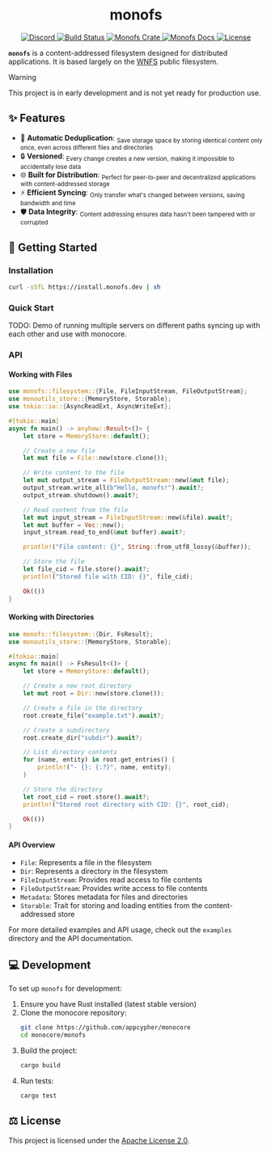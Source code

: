 <div align="center">
  <h1 align="center">monofs</h1>

  <p>
    <a href="https://discord.gg/T95Y3XnEAK">
      <img src="https://img.shields.io/static/v1?label=Discord&message=join%20us!&color=mediumslateblue&logo=discord&logoColor=white" alt="Discord">
    </a>
    <a href="https://github.com/appcypher/monocore/actions?query=">
      <img src="https://github.com/appcypher/monocore/actions/workflows/tests_and_checks.yml/badge.svg" alt="Build Status">
    </a>
    <a href="https://crates.io/crates/monofs">
      <img src="https://img.shields.io/crates/v/monofs?label=crates&logo=rust" alt="Monofs Crate">
    </a>
    <a href="https://docs.rs/monofs">
      <img src="https://img.shields.io/static/v1?label=Docs&message=docs.rs&color=blue&logo=docs.rs" alt="Monofs Docs">
    </a>
    <a href="https://github.com/appcypher/monocore/blob/main/LICENSE">
      <img src="https://img.shields.io/badge/License-Apache%202.0-blue.svg?logo=apache&logoColor=white" alt="License">
    </a>
  </p>
</div>

**`monofs`** is a content-addressed filesystem designed for distributed applications. It is based largely on the [WNFS](https://github.com/wnfs-wg/rs-wnfs) public filesystem.

> [!WARNING]
> This project is in early development and is not yet ready for production use.

##

## ✨ Features

- 🔄 **Automatic Deduplication**: <sub>Save storage space by storing identical content only once, even across different files and directories</sub>
- 🔒 **Versioned**: <sub>Every change creates a new version, making it impossible to accidentally lose data</sub>
- 🌐 **Built for Distribution**: <sub>Perfect for peer-to-peer and decentralized applications with content-addressed storage</sub>
- ⚡ **Efficient Syncing**: <sub>Only transfer what's changed between versions, saving bandwidth and time</sub>
- 🛡️ **Data Integrity**: <sub>Content addressing ensures data hasn't been tampered with or corrupted</sub>

## 🚀 Getting Started

### Installation

```sh
curl -sSfL https://install.monofs.dev | sh
```

### Quick Start

TODO: Demo of running multiple servers on different paths syncing up with each other and use with monocore.

### API

#### Working with Files

```rust
use monofs::filesystem::{File, FileInputStream, FileOutputStream};
use monoutils_store::{MemoryStore, Storable};
use tokio::io::{AsyncReadExt, AsyncWriteExt};

#[tokio::main]
async fn main() -> anyhow::Result<()> {
    let store = MemoryStore::default();

    // Create a new file
    let mut file = File::new(store.clone());

    // Write content to the file
    let mut output_stream = FileOutputStream::new(&mut file);
    output_stream.write_all(b"Hello, monofs!").await?;
    output_stream.shutdown().await?;

    // Read content from the file
    let mut input_stream = FileInputStream::new(&file).await?;
    let mut buffer = Vec::new();
    input_stream.read_to_end(&mut buffer).await?;

    println!("File content: {}", String::from_utf8_lossy(&buffer));

    // Store the file
    let file_cid = file.store().await?;
    println!("Stored file with CID: {}", file_cid);

    Ok(())
}
```

#### Working with Directories

```rust
use monofs::filesystem::{Dir, FsResult};
use monoutils_store::{MemoryStore, Storable};

#[tokio::main]
async fn main() -> FsResult<()> {
    let store = MemoryStore::default();

    // Create a new root directory
    let mut root = Dir::new(store.clone());

    // Create a file in the directory
    root.create_file("example.txt").await?;

    // Create a subdirectory
    root.create_dir("subdir").await?;

    // List directory contents
    for (name, entity) in root.get_entries() {
        println!("- {}: {:?}", name, entity);
    }

    // Store the directory
    let root_cid = root.store().await?;
    println!("Stored root directory with CID: {}", root_cid);

    Ok(())
}
```

#### API Overview

- `File`: Represents a file in the filesystem
- `Dir`: Represents a directory in the filesystem
- `FileInputStream`: Provides read access to file contents
- `FileOutputStream`: Provides write access to file contents
- `Metadata`: Stores metadata for files and directories
- `Storable`: Trait for storing and loading entities from the content-addressed store

For more detailed examples and API usage, check out the `examples` directory and the API documentation.

## 💻 Development

To set up `monofs` for development:

1. Ensure you have Rust installed (latest stable version)
2. Clone the monocore repository:
   ```sh
   git clone https://github.com/appcypher/monocore
   cd monocore/monofs
   ```
3. Build the project:
   ```sh
   cargo build
   ```
4. Run tests:
   ```sh
   cargo test
   ```

## ⚖️ License

This project is licensed under the [Apache License 2.0](../LICENSE).
